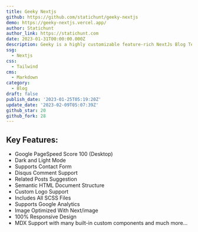 ```yaml
---
title: Geeky Nextjs
github: https://github.com/statichunt/geeky-nextjs
demo: https://geeky-nextjs.vercel.app/
author: Statichunt
author_link: https://statichunt.com
date: 2023-01-31T00:00:00.000Z
description: Geeky is a highly customizable feature-rich NextJs Blog Template.
ssg:
  - Nextjs
css:
  - Tailwind
cms:
  - Markdown
category:
  - Blog
draft: false
publish_date: '2023-01-25T05:19:20Z'
update_date: '2023-02-09T05:07:39Z'
github_star: 20
github_fork: 28
---
```

## Key Features:

* Google PageSpeed Score 100 (Desktop)
* Dark and Light Mode 
* Supports Contact Form
* Disqus Comment Support
* Related Posts Suggestion
* Semantic HTML Document Structure
* Custom Logo Support
* Includes All SCSS Files
* Supports Google Analytics
* Image Optimized With Next/image
* 100% Responsive Design
* MDX Support with many built-in custom components and much more... 
